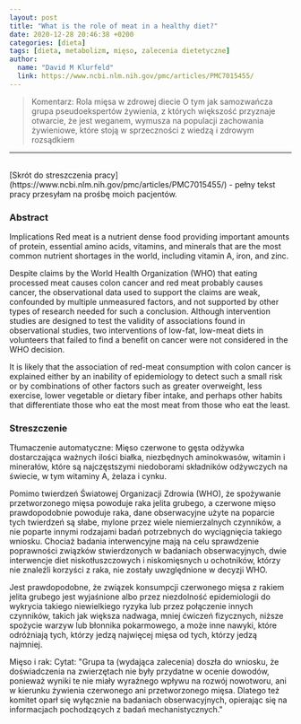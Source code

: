 ```yaml
---
layout: post
title: "What is the role of meat in a healthy diet?"
date: 2020-12-28 20:46:38 +0200
categories: [dieta]
tags: [dieta, metabolizm, mięso, zalecenia dietetyczne]
author:
  name: "David M Klurfeld"
  link: https://www.ncbi.nlm.nih.gov/pmc/articles/PMC7015455/
---
```

> Komentarz: Rola mięsa w zdrowej diecie
> O tym jak samozwańcza grupa pseudoekspertów żywienia, z których większość przyznaje otwarcie, że jest weganem, wymusza na populacji zachowania żywieniowe, które stoją w sprzeczności z wiedzą i zdrowym rozsądkiem

<hr>
<br>
[Skrót do streszczenia pracy](https://www.ncbi.nlm.nih.gov/pmc/articles/PMC7015455/) - pełny tekst pracy przesyłam na prośbę moich pacjentów.

### Abstract
Implications
Red meat is a nutrient dense food providing important amounts of protein, essential amino acids, vitamins, and minerals that are the most common nutrient shortages in the world, including vitamin A, iron, and zinc.

Despite claims by the World Health Organization (WHO) that eating processed meat causes colon cancer and red meat probably causes cancer, the observational data used to support the claims are weak, confounded by multiple unmeasured factors, and not supported by other types of research needed for such a conclusion. Although intervention studies are designed to test the validity of associations found in observational studies, two interventions of low-fat, low-meat diets in volunteers that failed to find a benefit on cancer were not considered in the WHO decision.

It is likely that the association of red-meat consumption with colon cancer is explained either by an inability of epidemiology to detect such a small risk or by combinations of other factors such as greater overweight, less exercise, lower vegetable or dietary fiber intake, and perhaps other habits that differentiate those who eat the most meat from those who eat the least.

### Streszczenie
Tłumaczenie automatyczne:
Mięso czerwone to gęsta odżywka dostarczająca ważnych ilości białka, niezbędnych aminokwasów, witamin i minerałów, które są najczęstszymi niedoborami składników odżywczych na świecie, w tym witaminy A, żelaza i cynku.

Pomimo twierdzeń Światowej Organizacji Zdrowia (WHO), że spożywanie przetworzonego mięsa powoduje raka jelita grubego, a czerwone mięso prawdopodobnie powoduje raka, dane obserwacyjne użyte na poparcie tych twierdzeń są słabe, mylone przez wiele niemierzalnych czynników, a nie poparte innymi rodzajami badań potrzebnych do wyciągnięcia takiego wniosku. Chociaż badania interwencyjne mają na celu sprawdzenie poprawności związków stwierdzonych w badaniach obserwacyjnych, dwie interwencje diet niskotłuszczowych i niskomięsnych u ochotników, którzy nie znaleźli korzyści z raka, nie zostały uwzględnione w decyzji WHO.

Jest prawdopodobne, że związek konsumpcji czerwonego mięsa z rakiem jelita grubego jest wyjaśnione albo przez niezdolność epidemiologii do wykrycia takiego niewielkiego ryzyka lub przez połączenie innych czynników, takich jak większa nadwaga, mniej ćwiczeń fizycznych, niższe spożycie warzyw lub błonnika pokarmowego, a może inne nawyki, które odróżniają tych, którzy jedzą najwięcej mięsa od tych, którzy jedzą najmniej.

Mięso i rak:
Cytat: "Grupa ta (wydająca zalecenia) doszła do wniosku, że doświadczenia na zwierzętach nie były przydatne w ocenie dowodów, ponieważ wyniki te nie miały wyraźnego wpływu na rozwój nowotworu, ani w kierunku żywienia czerwonego ani przetworzonego mięsa. Dlatego też komitet oparł się wyłącznie na badaniach obserwacyjnych, opierając się na informacjach pochodzących z badań mechanistycznych."
